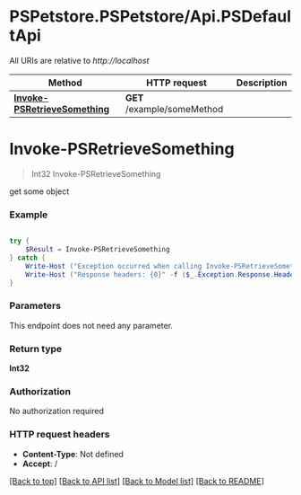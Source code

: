 # PSPetstore.PSPetstore/Api.PSDefaultApi

All URIs are relative to *http://localhost*

Method | HTTP request | Description
------------- | ------------- | -------------
[**Invoke-PSRetrieveSomething**](PSDefaultApi.md#Invoke-PSRetrieveSomething) | **GET** /example/someMethod | 


<a id="Invoke-PSRetrieveSomething"></a>
# **Invoke-PSRetrieveSomething**
> Int32 Invoke-PSRetrieveSomething<br>



get some object

### Example
```powershell

try {
    $Result = Invoke-PSRetrieveSomething
} catch {
    Write-Host ("Exception occurred when calling Invoke-PSRetrieveSomething: {0}" -f ($_.ErrorDetails | ConvertFrom-Json))
    Write-Host ("Response headers: {0}" -f ($_.Exception.Response.Headers | ConvertTo-Json))
}
```

### Parameters
This endpoint does not need any parameter.

### Return type

**Int32**

### Authorization

No authorization required

### HTTP request headers

 - **Content-Type**: Not defined
 - **Accept**: /

[[Back to top]](#) [[Back to API list]](../README.md#documentation-for-api-endpoints) [[Back to Model list]](../README.md#documentation-for-models) [[Back to README]](../README.md)

